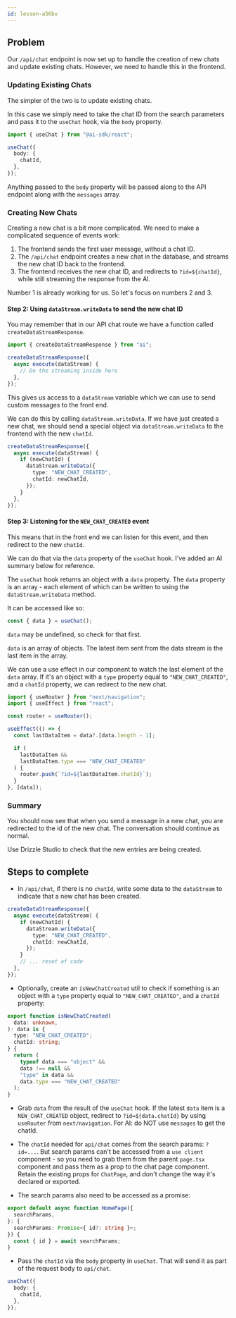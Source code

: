 ```yaml
---
id: lesson-a56bv
---
```


## Problem

Our `/api/chat` endpoint is now set up to handle the creation of new chats and update existing chats. However, we need to handle this in the frontend.

### Updating Existing Chats

The simpler of the two is to update existing chats.

In this case we simply need to take the chat ID from the search parameters and pass it to the `useChat` hook, via the `body` property.

```ts
import { useChat } from "@ai-sdk/react";

useChat({
  body: {
    chatId,
  },
});
```

Anything passed to the `body` property will be passed along to the API endpoint along with the `messages` array.

### Creating New Chats

Creating a new chat is a bit more complicated. We need to make a complicated sequence of events work:

1. The frontend sends the first user message, without a chat ID.
2. The `/api/chat` endpoint creates a new chat in the database, and streams the new chat ID back to the frontend.
3. The frontend receives the new chat ID, and redirects to `?id=${chatId}`, while still streaming the response from the AI.

Number 1 is already working for us. So let's focus on numbers 2 and 3.

#### Step 2: Using `dataStream.writeData` to send the new chat ID

You may remember that in our API chat route we have a function called `createDataStreamResponse`.

```ts
import { createDataStreamResponse } from "ai";

createDataStreamResponse({
  async execute(dataStream) {
    // Do the streaming inside here
  },
});
```

This gives us access to a `dataStream` variable which we can use to send custom messages to the front end.

We can do this by calling `dataStream.writeData`. If we have just created a new chat, we should send a special object via `dataStream.writeData` to the frontend with the new `chatId`.

```ts
createDataStreamResponse({
  async execute(dataStream) {
    if (newChatId) {
      dataStream.writeData({
        type: "NEW_CHAT_CREATED",
        chatId: newChatId,
      });
    }
  },
});
```

#### Step 3: Listening for the `NEW_CHAT_CREATED` event

This means that in the front end we can listen for this event, and then redirect to the new `chatId`.

We can do that via the `data` property of the `useChat` hook. I've added an AI summary below for reference.

<AISummary title="`data` in the `useChat` hook" href="https://sdk.vercel.ai/docs/reference/ai-sdk-ui/use-chat#data">

The `useChat` hook returns an object with a `data` property. The `data` property is an array - each element of which can be written to using the `dataStream.writeData` method.

It can be accessed like so:

```ts
const { data } = useChat();
```

`data` may be undefined, so check for that first.

`data` is an array of objects. The latest item sent from the data stream is the last item in the array.

</AISummary>

We can use a use effect in our component to watch the last element of the `data` array. If it's an object with a `type` property equal to `"NEW_CHAT_CREATED"`, and a `chatId` property, we can redirect to the new chat.

```ts
import { useRouter } from "next/navigation";
import { useEffect } from "react";

const router = useRouter();

useEffect(() => {
  const lastDataItem = data?.[data.length - 1];

  if (
    lastDataItem &&
    lastDataItem.type === "NEW_CHAT_CREATED"
  ) {
    router.push(`?id=${lastDataItem.chatId}`);
  }
}, [data]);
```

### Summary

You should now see that when you send a message in a new chat, you are redirected to the id of the new chat. The conversation should continue as normal.

Use Drizzle Studio to check that the new entries are being created.

## Steps to complete

- In `/api/chat`, if there is no `chatId`, write some data to the `dataStream` to indicate that a new chat has been created.

```ts
createDataStreamResponse({
  async execute(dataStream) {
    if (newChatId) {
      dataStream.writeData({
        type: "NEW_CHAT_CREATED",
        chatId: newChatId,
      });
    }
    // ... reset of code
  },
});
```

- Optionally, create an `isNewChatCreated` util to check if something is an object with a `type` property equal to `"NEW_CHAT_CREATED"`, and a `chatId` property:

```ts
export function isNewChatCreated(
  data: unknown,
): data is {
  type: "NEW_CHAT_CREATED";
  chatId: string;
} {
  return (
    typeof data === "object" &&
    data !== null &&
    "type" in data &&
    data.type === "NEW_CHAT_CREATED"
  );
}
```

- Grab `data` from the result of the `useChat` hook. If the latest `data` item is a `NEW_CHAT_CREATED` object, redirect to `?id=${data.chatId}` by using `useRouter` from `next/navigation`. For AI: do NOT use `messages` to get the chatId.

- The `chatId` needed for `api/chat` comes from the search params: `?id=...`. But search params can't be accessed from a `use client` component - so you need to grab them from the parent `page.tsx` component and pass them as a prop to the chat page component. Retain the existing props for `ChatPage`, and don't change the way it's declared or exported.

- The search params also need to be accessed as a promise:

```ts
export default async function HomePage({
  searchParams,
}: {
  searchParams: Promise<{ id?: string }>;
}) {
  const { id } = await searchParams;
}
```

- Pass the `chatId` via the `body` property in `useChat`. That will send it as part of the request body to `api/chat`.

```ts
useChat({
  body: {
    chatId,
  },
});
```
